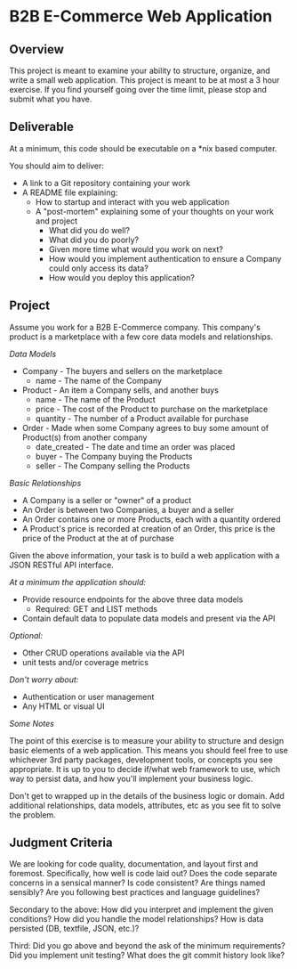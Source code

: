 # B2B E-Commerce Web Application

## Overview

This project is meant to examine your ability to structure, organize,
and write a small web application. This project is meant to be at most a 3 hour
exercise. If you find yourself going over the time limit, please stop and submit
what you have.

## Deliverable

At a minimum, this code should be executable on a \*nix based computer. 

You should aim to deliver:
* A link to a Git repository containing your work
* A README file explaining:
  * How to startup and interact with you web application
  * A "post-mortem" explaining some of your thoughts on your work and project
    * What did you do well?
    * What did you do poorly?
    * Given more time what would you work on next?
    * How would you implement authentication to ensure a Company could only
    access its data?
    * How would you deploy this application?

## Project

Assume you work for a B2B E-Commerce company. This company's product is a
marketplace with a few core data models and relationships.

*Data Models*

* Company - The buyers and sellers on the marketplace
  * name - The name of the Company
* Product - An item a Company sells, and another buys
  * name - The name of the Product
  * price - The cost of the Product to purchase on the marketplace
  * quantity - The number of a Product available for purchase
* Order - Made when some Company agrees to buy some amount of Product(s) from
another company
  * date_created - The date and time an order was placed
  * buyer - The Company buying the Products
  * seller - The Company selling the Products

*Basic Relationships*

* A Company is a seller or "owner" of a product
* An Order is between two Companies, a buyer and a seller
* An Order contains one or more Products, each with a quantity ordered
* A Product's price is recorded at creation of an Order, this price is the price
of the Product at the at of purchase

Given the above information, your task is to build a web application with a
JSON RESTful API interface.

*At a minimum the application should:*

* Provide resource endpoints for the above three data models
  * Required: GET and LIST methods
* Contain default data to populate data models and present via the API

*Optional:*

* Other CRUD operations available via the API
* unit tests and/or coverage metrics

*Don't worry about:*

* Authentication or user management
* Any HTML or visual UI

*Some Notes*

The point of this exercise is to measure your ability to structure and design
basic elements of a web application. This means you should feel free to use
whichever 3rd party packages, development tools, or concepts you see appropriate.
It is up to you to decide if/what web framework to use, which way to persist
data, and how you'll implement your business logic.

Don't get to wrapped up in the details of the business logic or domain. Add
additional relationships, data models, attributes, etc as you see fit to solve
the problem.

## Judgment Criteria

We are looking for code quality, documentation, and layout first and foremost.
Specifically, how well is code laid out? Does the code separate concerns in a
sensical manner? Is code consistent? Are things named sensibly? Are you
following best practices and language guidelines?

Secondary to the above: How did you interpret and implement the given
conditions? How did you handle the model relationships? How is data persisted
(DB, textfile, JSON, etc.)?

Third: Did you go above and beyond the ask of the minimum requirements? Did you
implement unit testing? What does the git commit history look like?


